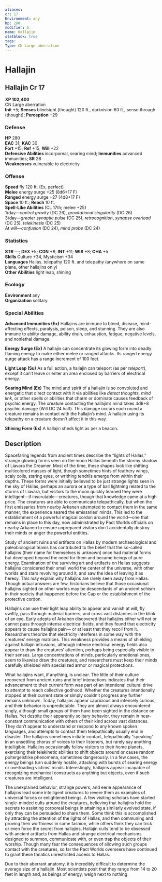 ```yaml
---
aliases: 
cr: 17
Environment: any
hp: 280
modifier: 5
name: Hallajin
statblock: true
tags: 
Type: CN Large aberration  
---
```


# Hallajin

## Hallajin Cr 17

**XP 102,400**  
CN Large aberration  
**Init** +5; **Senses** blindsight (thought) 120 ft., darkvision 60 ft., sense through (thought); **Perception** +29  

### Defense

**HP** 280  
**EAC** 31; **KAC** 30  
**Fort** +15; **Ref** +15; **Will** +22  
**Defensive Abilities** incorporeal, searing mind; **Immunities** advanced immunities; **SR** 28  
**Weaknesses** vulnerable to electricity

### Offense

**Speed** fly 120 ft. (Ex, perfect)  
**Melee** energy surge +25 (8d6+17 F)  
**Ranged** energy surge +27 (4d8+17 F)  
**Space** 10 ft.; **Reach** 10 ft.  
**Spell-Like Abilities** (CL 17th; melee +25)  
1/day—_control gravity_ (DC 26), _gravitational singularity_ (DC 26)  
3/day—_greater synaptic pulse_ (DC 25), _retrocognition_, _synapse overload_ (DC 25), _telekinesis_ (DC 25)  
At will—_confusion_ (DC 24), _mind probe_ (DC 24)

### Statistics

**STR** —; **DEX** +5; **CON** +8; **INT** +11; **WIS** +8; **CHA** +5  
**Skills** Culture +34, Mysticism +34  
**Languages** Hallas, telepathy 120 ft. and telepathy (anywhere on same plane, other hallajins only)  
**Other Abilities** light leap, shining

### Ecology

**Environment** any  
**Organization** solitary

### Special Abilities

**Advanced Immunities (Ex)** Hallajins are immune to bleed, disease, mind-affecting effects, paralysis, poison, sleep, and stunning. They are also immune to ability damage, ability drain, exhaustion, fatigue, negative levels, and nonlethal damage.

**Energy Surge (Ex)** A hallajin can concentrate its glowing form into deadly flaming energy to make either melee or ranged attacks. Its ranged energy surge attack has a range increment of 100 feet.

**Light Leap (Su)** As a full action, a hallajin can teleport (as per _teleport_), except it can’t leave or enter an area enclosed by barriers of electrical energy.

**Searing Mind (Ex)** The mind and spirit of a hallajin is so convoluted and energetic that direct contact with it via abilities like _detect thoughts_, _mind link_, or other spells or abilities that charm or dominate causes feedback of psychic energy. The creature contacting the hallajin’s mind takes 4d8+8 psychic damage (Will DC 24 half). This damage occurs each round a creature remains in contact with the hallajin’s mind. A hallajin using its telepathy on a creature doesn’t affect it in this way.

**Shining Form (Ex)** A hallajin sheds light as per a beacon.

## Description

Spacefaring legends from ancient times describe the “lights of Hallas,” strange glowing forms seen on the moon Hallas beneath the stormy shadow of Liavara the Dreamer. Most of the time, these shapes look like shifting multicolored masses of light, though sometimes hints of feathery wings, scaly coils, staring eyes, or writhing tendrils emerge from within their depths. These forms were initially believed to be just strange lights seen in the sky of Hallas, perhaps an aurora or a type of ball lightning related to the storms of Liavara, but visitors to the moon quickly learned they were intelligent—if inscrutable—creatures, though that knowledge came at a high price. The creatures are able to communicate telepathically, but when the first emissaries from nearby Arkanen attempted to contact them in the same manner, the experience seared the emissaries’ minds. This led to the establishment of a powerful magical cordon around the world—one that remains in place to this day, now administrated by Pact Worlds officials on nearby Arkanen to ensure unprepared visitors don’t accidentally destroy their minds or anger the powerful entities.

Study of ancient ruins and artifacts on Hallas by modern archaeological and paleobiological teams has contributed to the belief that the so-called hallajins (their name for themselves is unknown) once had material forms but developed beyond the need for them and became beings of pure energy. Examination of the surviving art and artifacts on Hallas suggests hallajins considered their small world the center of the universe, with other worlds and stars revolving around it, and saw the idea of leaving it as heresy. This may explain why hallajins are rarely seen away from Hallas. Though actual answers are few, historians believe that those occasional hallajins sighted on other worlds may be descendants of an ancient schism in their society that happened before the Gap or the establishment of the protective cordon.

Hallajins can use their light leap ability to appear and vanish at will, fly swiftly, pass through material barriers, and cross vast distances in the blink of an eye. Early adepts of Arkanen discovered that hallajins either will not or cannot pass through intense electrical fields, and they found that electricity appears to cause hallajins pain— or at least that they recoil from it. Researchers theorize that electricity interferes in some way with the creatures’ energy matrices. This weakness provides a means of shielding against hallajin intrusions, although intense electrical energy fields also appear to draw the creatures’ attention, perhaps being especially visible to their senses. Large concentrations of minds, particularly emotional ones, seem to likewise draw the creatures, and researchers must keep their minds carefully shielded with specialized armor or magical protections.

What hallajins want, if anything, is unclear. The little of their culture recovered from ancient ruins and brief interactions indicates that their advancement to their current form was part of an intentional cultural drive to attempt to reach collective godhood. Whether the creatures intentionally stopped at their current state or simply couldn’t progress any further remains unknown. Today, hallajins appear capricious and intensely curious, and their behavior is unpredictable. They are almost always encountered singly, although small groups of them have been sighted in the distance on Hallas. Yet despite their apparently solitary behavior, they remain in near-constant communication with others of their kind across vast distances. They don’t appear to understand or respond to any known spoken languages, and attempts to contact them telepathically usually end in disaster. The hallajins sometimes initiate contact, telepathically “speaking” in an unsettling chorus of voices to their listeners, but rarely say anything intelligible. Hallajins occasionally follow visitors to their home planets, exercising their telekinetic abilities to shift objects around or cause random poltergeistlike phenomena, sometimes dangerously. In a few cases, the energy beings turn suddenly hostile, attacking with bursts of searing energy or overloading victims’ minds. Interestingly, hallajins appear incapable of recognizing mechanical constructs as anything but objects, even if such creatures are intelligent.

The unexplained behavior, strange powers, and eerie appearance of hallajins lead some intelligent creatures to revere them as examples of universal forces or enlightened beings. A few visiting scholars have started single-minded cults around the creatures, believing that hallajins hold the secrets to assisting corporeal beings in attaining a similarly evolved state, if only they can be persuaded to share them. Some think this is accomplished by attracting the attention of the lights of Hallas, and then communing and proving their worthiness in some fashion, while others think they can trick or even force the secret from hallajins. Hallajin cults tend to be obsessed with ancient artifacts from Hallas and strange electrical mechanisms designed to summon, communicate with, or even trap the objects of their worship. Though many fear the consequences of allowing such groups contact with the creatures, so far the Pact Worlds overseers have continued to grant these fanatics unrestricted access to Hallas.

Due to their aberrant anatomy, it is incredibly difficult to determine the average size of a hallajin. Most scientists posit that they range from 14 to 20 feet in length and, as beings of energy, weigh next to nothing.

